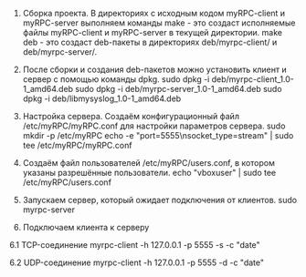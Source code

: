 

1. Сборка проекта. В директориях с исходным кодом myRPC-client и myRPC-server выполняем команды
  make - это создаст исполняемые файлы myRPC-client и myRPC-server в текущей директории.
  make deb - это создаст deb-пакеты в директориях deb/myrpc-client/ и deb/myrpc-server/.

2. После сборки и создания deb-пакетов можно установить клиент и сервер с помощью команды dpkg.
  sudo dpkg -i deb/myrpc-client_1.0-1_amd64.deb
  sudo dpkg -i deb/myrpc-server_1.0-1_amd64.deb
  sudo dpkg -i deb/libmysyslog_1.0-1_amd64.deb


3. Настройка сервера. Создаём конфигурационный файл /etc/myRPC/myRPC.conf для настройки параметров сервера.
  sudo mkdir -p /etc/myRPC
  echo -e "port=5555\nsocket_type=stream" | sudo tee /etc/myRPC/myRPC.conf
 

4. Создаём файл пользователей /etc/myRPC/users.conf, в котором указаны разрешённые пользователи.
  echo "vboxuser" | sudo tee /etc/myRPC/users.conf
 
 5. Запускаем сервер, который ожидает подключения от клиентов.
  sudo myrpc-server


6. Подключаем клиента к серверу

6.1 TCP-соединение
myrpc-client -h 127.0.0.1 -p 5555 -s -c "date"

6.2 UDP-соединение
myrpc-client -h 127.0.0.1 -p 5555 -d -c "date"
